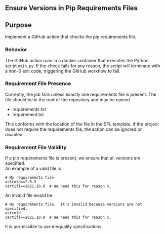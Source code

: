 Ensure Versions in Pip Requirements Files
------------------------------------------------------

## Purpose

Implement a GitHub action that checks the pip requirements file.

### Behavior
The GitHub action runs in a docker container that executes the Python script `main.py`.  If the check fails for any reason, the script will terminate with a non-0 exit code, triggering the GitHub workflow to fail.

### Requirement File Presence

Currently, the job fails unless exactly one requirements file is present.  The file should be in the root of the repository and may be named
* requirements.txt
* requirement.txt
  
This conforms with the location of the file in the SFL template.  If the project does not require the requirements file, the action can be ignored or disabled.

### Requirement File Validity
If a pip requirements file is present, we ensure that all versions are specified.  
An example of a valid file is 

```
# My requirements file
astroid==2.8.3
certifi==2021.10.8  # We need this for reason x.
```

An invalid file would be

```
# My requirements file.  It's invalid because versions are not specified.
astroid
certifi==2021.10.8  # We need this for reason x.
```

It is permissible to use inequality specifications.  

   

